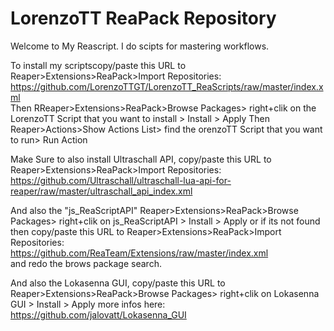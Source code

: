 # LorenzoTT ReaPack Repository

Welcome to My Reascript. 
I do scipts for mastering workflows. 


To install my scriptscopy/paste this URL to Reaper>Extensions>ReaPack>Import Repositories:<br/>
https://github.com/LorenzoTTGT/LorenzoTT_ReaScripts/raw/master/index.xml<br/>
Then RReaper>Extensions>ReaPack>Browse Packages> right+clik on the LorenzoTT Script that you want to install > Install > Apply 
Then Reaper>Actions>Show Actions List> find the orenzoTT Script that you want to run> Run Action

Make Sure to also install Ultraschall API, 
copy/paste this URL to Reaper>Extensions>ReaPack>Import Repositories:<br/>
https://github.com/Ultraschall/ultraschall-lua-api-for-reaper/raw/master/ultraschall_api_index.xml<br/>

And also the "js_ReaScriptAPI" 
Reaper>Extensions>ReaPack>Browse Packages> right+clik on js_ReaScriptAPI > Install > Apply
or if its not found then 
copy/paste this URL to Reaper>Extensions>ReaPack>Import Repositories:<br/>
https://github.com/ReaTeam/Extensions/raw/master/index.xml<br/>
and redo the brows package search.

And also the Lokasenna GUI,
copy/paste this URL to Reaper>Extensions>ReaPack>Browse Packages> right+clik on Lokasenna GUI > Install > Apply
more infos here:<br/> https://github.com/jalovatt/Lokasenna_GUI<br/>

